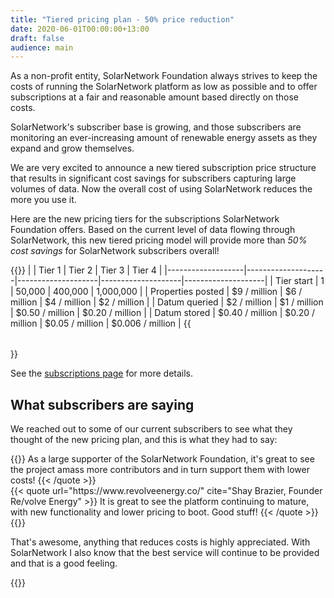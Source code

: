 ```yaml
---
title: "Tiered pricing plan - 50% price reduction"
date: 2020-06-01T00:00:00+13:00
draft: false
audience: main
---
```

As a non-profit entity, SolarNetwork Foundation always strives to keep the costs of running the
SolarNetwork platform as low as possible and to offer subscriptions at a fair and reasonable amount
based directly on those costs.

<!--more-->

SolarNetwork's subscriber base is growing, and those subscribers are monitoring an ever-increasing
amount of renewable energy assets as they expand and grow themselves.

We are very excited to announce a new tiered subscription price structure that results in
significant cost savings for subscribers capturing large volumes of data. Now the overall cost of
using SolarNetwork reduces the more you use it.

Here are the new pricing tiers for the subscriptions SolarNetwork Foundation offers. Based on the
current level of data flowing through SolarNetwork, this new tiered pricing model will provide more
than _50% cost savings_ for SolarNetwork subscribers overall!

{{<table>}}
|                   | Tier 1             | Tier 2             | Tier 3             | Tier 4             |
|-------------------|--------------------|--------------------|--------------------|--------------------|
| Tier start        | 1                  | 50,000             | 400,000            | 1,000,000          |
| Properties posted | $9 / million       | $6 / million       | $4 / million       | $2 / million       |
| Datum queried     | $2 / million       | $1 / million       | $0.50 / million    | $0.20 / million    |
| Datum stored      | $0.40 / million    | $0.20 / million    | $0.05 / million    | $0.006 / million   |
{{</table>}}

 See the [subscriptions page](/subscriptions.html) for more details.

## What subscribers are saying

We reached out to some of our current subscribers to see what they thought of the new pricing plan,
and this is what they had to say:

<div class="uk-grid uk-child-width-1-3@s uk-grid-match" uk-grid>
	<div>
		<div class="uk-card uk-card-primary uk-card-body">
{{<quote url="https://ecogyenergy.com/" cite="Jack Bertuzzi, Principal  Ecogy Energy">}}
As a large supporter of the SolarNetwork Foundation, it's great to see the project amass more contributors and in turn support them with lower costs!
{{< /quote >}}
		</div>
	</div>
	<div>
		<div class="uk-card uk-card-primary uk-card-body">
{{< quote url="https://www.revolveenergy.co/" cite="Shay Brazier, Founder Re/volve Energy" >}}
It is great to see the platform continuing to mature, with new functionality and lower pricing to
boot. Good stuff!
{{< /quote >}}
		</div>
	</div>
	<div>
		<div class="uk-card uk-card-primary uk-card-body">
{{<quote url="http://www.greenstage.co.nz/" cite="Philip Court, Director Greenstage" >}}
<p>That's awesome, anything that reduces costs is highly appreciated.  With SolarNetwork I also
know that the best service will continue to be provided and that is a good feeling.</p>
{{</quote>}}
		</div>
	</div>
</div>

